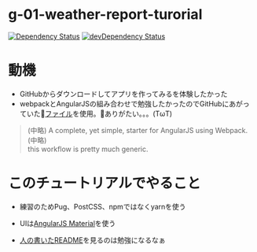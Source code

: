 # g-01-weather-report-turorial

[![Dependency Status](https://david-dm.org/preboot/angularjs-webpack/status.svg)](https://david-dm.org/preboot/angular-webpack#info=dependencies) [![devDependency Status](https://david-dm.org/preboot/angularjs-webpack/dev-status.svg)](https://david-dm.org/preboot/angularjs-webpack#info=devDependencies)


# 動機
* GitHubからダウンロードしてアプリを作ってみるを体験したかった  
* webpackとAngularJSの組み合わせで勉強したかったのでGitHubにあがっていた[ファイル](https://github.com/preboot/angularjs-webpack)を使用。ありがたい。。。(TωT)  
>(中略)
A complete, yet simple, starter for AngularJS using Webpack.
(中略)  
this workflow is pretty much generic.

# このチュートリアルでやること  

* 練習のためPug、PostCSS、npmではなくyarnを使う
* UIは[AngularJS Material](https://material.angularjs.org/latest/)を使う
  
  
* [人の書いたREADME]()を見るのは勉強になるなぁ